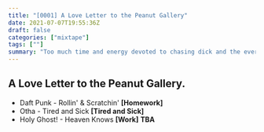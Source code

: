 ```yaml
---
title: "[0001] A Love Letter to the Peanut Gallery"
date: 2021-07-07T19:55:36Z
draft: false
categories: ["mixtape"]
tags: [""]
summary: "Too much time and energy devoted to chasing dick and the ever elusive connection that would justify my habitual focus on this fantasy. The Peanut Gallery is from my imagination and is solely compromised of my self-judgements."
---
```


## A Love Letter to the Peanut Gallery.  

* Daft Punk - Rollin' & Scratchin' __[Homework]__
* Otha - Tired and Sick __[Tired and Sick]__
* Holy Ghost! - Heaven Knows __[Work]__
**TBA**
